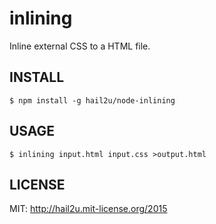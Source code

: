 inlining
========

Inline external CSS to a HTML file.


INSTALL
-------

    $ npm install -g hail2u/node-inlining


USAGE
-----

    $ inlining input.html input.css >output.html


LICENSE
-------

MIT: http://hail2u.mit-license.org/2015

